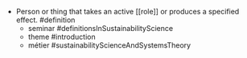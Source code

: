 - Person or thing that takes an active [[role]] or produces a specified effect. #definition
	- seminar #definitionsInSustainabilityScience
	- theme #introduction
	- métier #sustainabilityScienceAndSystemsTheory